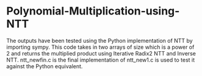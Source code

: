 # Polynomial-Multiplication-using-NTT
The outputs have been tested using the Python implementation of NTT by importing sympy. This code takes in two arrays of size which is a power of 2 and returns the multiplied product using Iterative Radix2 NTT and Inverse NTT.
ntt_newfin.c is the final implementation of ntt_new1.c is used to test it against the Python equivalent.
